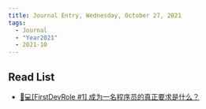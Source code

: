 ```yaml
---
title: Journal Entry, Wednesday, October 27, 2021
tags:
  - Journal
  - "Year2021"
  - 2021-10
---
```


## Read List

- [👨💻[FirstDevRole #1] 成为一名程序员的真正要求是什么？](https://dev.to/antoniopk/firstdevrole-1-what-are-the-real-requirements-for-becoming-a-programmer-2e1p)
